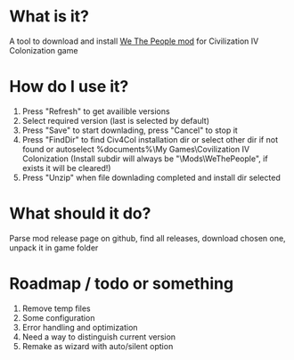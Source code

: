# What is it?
A tool to download and install [We The People mod](https://github.com/We-the-People-civ4col-mod/Mod/releases) for Civilization IV Colonization game


# How do I use it?
1. Press "Refresh" to get availible versions
1. Select required version (last is selected by default)
1. Press "Save" to start downlading, press "Cancel" to stop it
1. Press "FindDir" to find Civ4Col installation dir or select other dir if not found or autoselect %documents%\My Games\Covilization IV Colonization (Install subdir will always be "\Mods\WeThePeople", if exists it will be cleared!)
1. Press "Unzip" when file downlading completed and install dir selected

# What should it do?
Parse mod release page on github, find all releases, download chosen one, unpack it in game folder

# Roadmap / todo or something

1. Remove temp files
1. Some configuration
1. Error handling and optimization
1. Need a way to distinguish current version
1. Remake as wizard with auto/silent option
